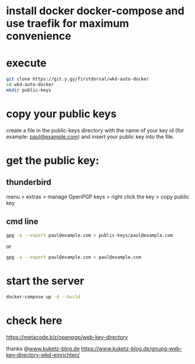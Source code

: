 # install docker docker-compose and use traefik for maximum convenience

# execute

```sh
git clone https://git.y.gy/firstdorsal/wkd-auto-docker
cd wkd-auto-docker
mkdir public-keys
```

# copy your public keys

create a file in the public-keys directory with the name of your key id (for example: paul@example.com) and insert your public key into the file.

# get the public key:

## thunderbird

menu > extras > manage OpenPGP keys > right click the key > copy public key

## cmd line

```sh
gpg -a --export paul@example.com > public-keys/paul@example.com
```

or

```sh
gpg -a --export paul@example.com > paul@example.com
```

# start the server

```sh
docker-compose up -d --build
```

# check here

https://metacode.biz/openpgp/web-key-directory

thanks @www.kuketz-blog.de
https://www.kuketz-blog.de/gnupg-web-key-directory-wkd-einrichten/
